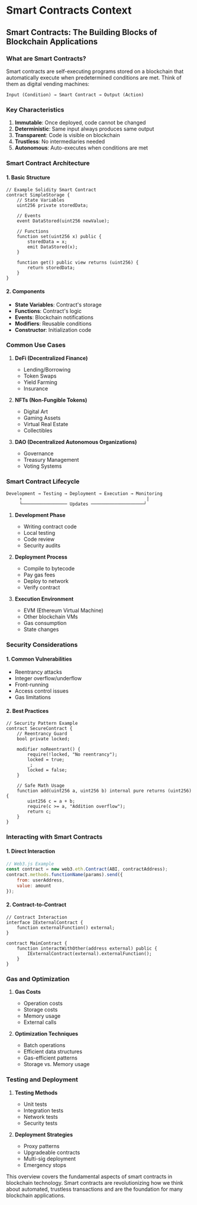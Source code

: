 # Smart Contracts Context

## Smart Contracts: The Building Blocks of Blockchain Applications

### What are Smart Contracts?
Smart contracts are self-executing programs stored on a blockchain that automatically execute when predetermined conditions are met. Think of them as digital vending machines:
```
Input (Condition) → Smart Contract → Output (Action)
```

### Key Characteristics
1. **Immutable**: Once deployed, code cannot be changed
2. **Deterministic**: Same input always produces same output
3. **Transparent**: Code is visible on blockchain
4. **Trustless**: No intermediaries needed
5. **Autonomous**: Auto-executes when conditions are met

### Smart Contract Architecture

#### 1. Basic Structure
```solidity
// Example Solidity Smart Contract
contract SimpleStorage {
    // State Variables
    uint256 private storedData;
    
    // Events
    event DataStored(uint256 newValue);
    
    // Functions
    function set(uint256 x) public {
        storedData = x;
        emit DataStored(x);
    }
    
    function get() public view returns (uint256) {
        return storedData;
    }
}
```

#### 2. Components
- **State Variables**: Contract's storage
- **Functions**: Contract's logic
- **Events**: Blockchain notifications
- **Modifiers**: Reusable conditions
- **Constructor**: Initialization code

### Common Use Cases
1. **DeFi (Decentralized Finance)**
   - Lending/Borrowing
   - Token Swaps
   - Yield Farming
   - Insurance

2. **NFTs (Non-Fungible Tokens)**
   - Digital Art
   - Gaming Assets
   - Virtual Real Estate
   - Collectibles

3. **DAO (Decentralized Autonomous Organizations)**
   - Governance
   - Treasury Management
   - Voting Systems

### Smart Contract Lifecycle
```
Development → Testing → Deployment → Execution → Monitoring
     ↑                                               |
     └───────────────── Updates ────────────────────┘
```

1. **Development Phase**
   - Writing contract code
   - Local testing
   - Code review
   - Security audits

2. **Deployment Process**
   - Compile to bytecode
   - Pay gas fees
   - Deploy to network
   - Verify contract

3. **Execution Environment**
   - EVM (Ethereum Virtual Machine)
   - Other blockchain VMs
   - Gas consumption
   - State changes

### Security Considerations

#### 1. Common Vulnerabilities
- Reentrancy attacks
- Integer overflow/underflow
- Front-running
- Access control issues
- Gas limitations

#### 2. Best Practices
```solidity
// Security Pattern Example
contract SecureContract {
    // Reentrancy Guard
    bool private locked;
    
    modifier noReentrant() {
        require(!locked, "No reentrancy");
        locked = true;
        _;
        locked = false;
    }
    
    // Safe Math Usage
    function add(uint256 a, uint256 b) internal pure returns (uint256) {
        uint256 c = a + b;
        require(c >= a, "Addition overflow");
        return c;
    }
}
```

### Interacting with Smart Contracts

#### 1. Direct Interaction
```javascript
// Web3.js Example
const contract = new web3.eth.Contract(ABI, contractAddress);
contract.methods.functionName(params).send({
    from: userAddress,
    value: amount
});
```

#### 2. Contract-to-Contract
```solidity
// Contract Interaction
interface IExternalContract {
    function externalFunction() external;
}

contract MainContract {
    function interactWithOther(address external) public {
        IExternalContract(external).externalFunction();
    }
}
```

### Gas and Optimization
1. **Gas Costs**
   - Operation costs
   - Storage costs
   - Memory usage
   - External calls

2. **Optimization Techniques**
   - Batch operations
   - Efficient data structures
   - Gas-efficient patterns
   - Storage vs. Memory usage

### Testing and Deployment
1. **Testing Methods**
   - Unit tests
   - Integration tests
   - Network tests
   - Security tests

2. **Deployment Strategies**
   - Proxy patterns
   - Upgradeable contracts
   - Multi-sig deployment
   - Emergency stops

This overview covers the fundamental aspects of smart contracts in blockchain technology. Smart contracts are revolutionizing how we think about automated, trustless transactions and are the foundation for many blockchain applications.
